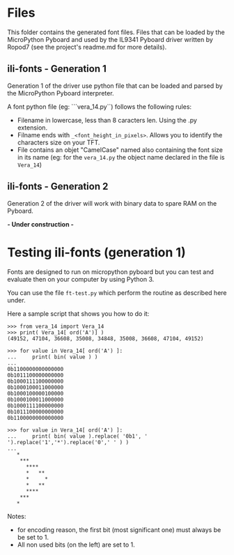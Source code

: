 # Files 

This folder contains the generated font files. Files that can be loaded by the MicroPython Pyboard and used by the IL9341 Pyboard driver written by Ropod7 (see the project's readme.md for more details). 

## ili-fonts - Generation 1

Generation 1 of the driver use python file that can be loaded and parsed by the MicroPython Pyboard interpreter.
 
A font python file (eg: ```vera_14.py``) follows the following rules:
* Filename in lowercase, less than 8 caracters len. Using the .py extension.
* Filname ends with ```_<font_height_in_pixels>```. Allows you to identify the characters size on your TFT.
* File contains an objet "CamelCase" named also containing the font size in its name (eg: for the ```vera_14.py``` the object name declared in the file is ```Vera_14```) 

## ili-fonts - Generation 2

Generation 2 of the driver will work with binary data to spare RAM on the Pyboard.

__*-* Under construction *-*__

# Testing ili-fonts (generation 1)

Fonts are designed to run on micropython pyboard but you can test and evaluate then on your computer by using Python 3.

You can use the file ```ft-test.py``` which perform the routine as described here under.

Here a sample script that shows you how to do it:

```
>>> from vera_14 import Vera_14
>>> print( Vera_14[ ord('A')] )
(49152, 47104, 36608, 35008, 34848, 35008, 36608, 47104, 49152)

>>> for value in Vera_14[ ord('A') ]:
...     print( bin( value ) )
... 
0b1100000000000000
0b1011100000000000
0b1000111100000000
0b1000100011000000
0b1000100000100000
0b1000100011000000
0b1000111100000000
0b1011100000000000
0b1100000000000000

>>> for value in Vera_14[ ord('A') ]:
...     print( bin( value ).replace( '0b1', '   ').replace('1','*').replace('0',' ' ) )
... 
   *              
    ***           
      ****        
      *   **      
      *     *     
      *   **      
      ****        
    ***           
   *               

```

Notes:
* for encoding reason, the first bit (most significant one) must always be be set to 1. 
* All non used bits (on the left) are set to 1.
